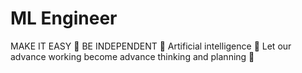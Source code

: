 # ML Engineer 
MAKE IT EASY 💫
BE INDEPENDENT 💫
Artificial intelligence 💫
Let our advance working become advance thinking and planning 💫
